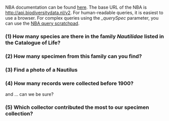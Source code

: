 NBA documentation can be found [here](http://docs.biodiversitydata.nl/).
The base URL of the NBA is http://api.biodiversitydata.nl/v2.
For human-readable queries, it is easiest to use a browser. For complex queries 
using the *_querySpec* parameter, you can use the [NBA query scratchpad](http://api.biodiversitydata.nl/scratchpad/).

### (1) How many species are there in the family *Nautilidae* listed in the Catalogue of Life?

### (2) How many specimen from this family can you find?

### (3) Find a photo of a Nautilus

### (4) How many records were collected before 1900?
and ... can we be sure?

### (5) Which collector contributed the most to our specimen collection?
